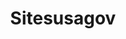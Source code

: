---
# This topic lives at
# https://digital.gov/topics/sitesusagov

slug: "sitesusagov"

# Topic Title
title: "Sitesusagov"

# description — keep it short and clear
summary: ""


# Weight
weight: 1

# For more information on managing topics,
# see https://github.com/GSA/digitalgov.gov/wiki
---